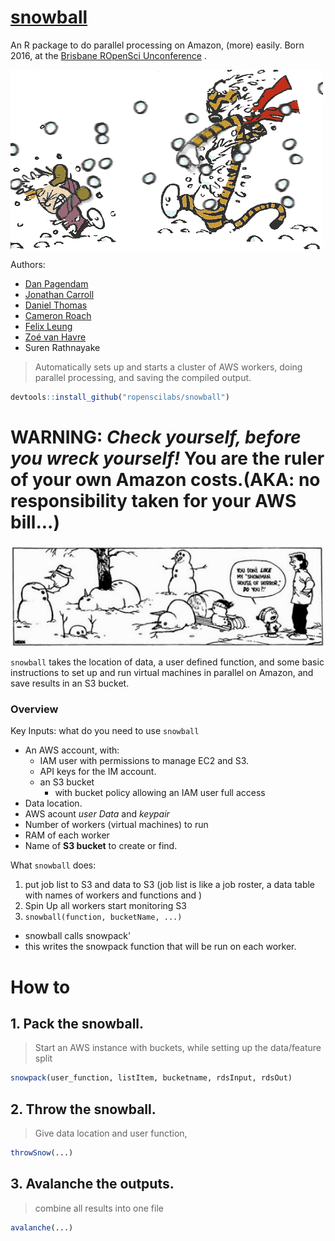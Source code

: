 
# [snowball](https://github.com/ropenscilabs/snowball)
An R package to do parallel processing on Amazon, (more) easily.
Born 2016, at the [Brisbane ROpenSci Unconference][52d207af]  .

<img align="center" src="misc/CHsnowballs.gif">

  [52d207af]: http://auunconf.ropensci.org "Brisbane Unconference"

Authors:
- [Dan Pagendam](https://github.com/dpagendam)
- [Jonathan Carroll](https://github.com/jonocarroll)
- [Daniel Thomas](https://github.com/daniel-t)
- [Cameron Roach](https://github.com/camroach87?tab=activity)
- [Felix Leung](https://github.com/felixleungsc)
- [Zoé van Havre](https://github.com/zoevanhavre/)
- Suren Rathnayake

> Automatically sets up and starts a cluster of AWS workers, doing parallel processing, and saving the compiled output.

```r
devtools::install_github("ropenscilabs/snowball")
```
# WARNING:  _Check yourself, before you wreck yourself!_  You are the ruler of your own Amazon costs.(AKA: no responsibility taken for your AWS bill...)

<img align="center" src="misc/snowman1.jpg">

`snowball` takes the location of data, a user defined function, and some basic instructions to set up and run  virtual machines in parallel on Amazon, and save results in an S3 bucket.


### Overview

Key Inputs: what do you need to use `snowball`
- An AWS account, with:
  - IAM user with permissions to manage EC2 and S3.
  - API keys for the IM account.
  - an S3 bucket
    - with bucket policy allowing an IAM user full access
- Data location.
- AWS acount _user Data_ and _keypair_
- Number of workers (virtual machines) to run
- RAM of each worker
- Name of __S3 bucket__ to create or find.


What `snowball` does:
1. put job list to S3 and data to S3 (job list is like a job roster, a data table with names of workers and functions and   )
2. Spin Up  all workers start monitoring S3
3. `snowball(function, bucketName, ...)`
  - snowball calls snowpack'
  - this writes the snowpack function that will be run on each worker.

# How to

## 1.  Pack the snowball.
> Start an AWS instance with buckets, while setting up the data/feature split

```r
snowpack(user_function, listItem, bucketname, rdsInput, rdsOut)

```

## 2. Throw the snowball.
> Give data location and user function,


```r
throwSnow(...)
```

## 3. Avalanche the outputs.
> combine all results into one file

```r
avalanche(...)
```
